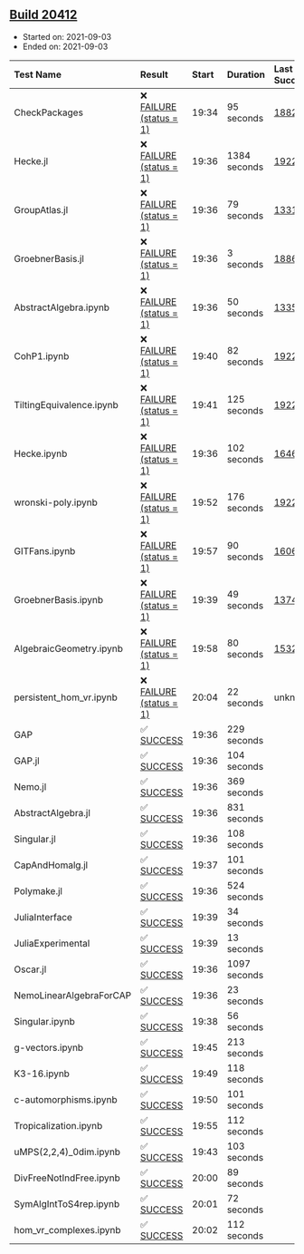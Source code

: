 ## [Build 20412](https://oscarci.mathematik.uni-kl.de/job/oscar/20412/)

* Started on: 2021-09-03
* Ended on: 2021-09-03

| Test Name    | Result | Start | Duration | Last Success | First Failure |
|:-------------|:-------|:------|:---------|:-------------|:--------------|
| CheckPackages | ❌ [FAILURE (status = 1)](https://oscarci.mathematik.uni-kl.de/job/oscar/20412/artifact/logs/build-20412/CheckPackages.log) | 19:34 | 95 seconds | [18822](https://oscarci.mathematik.uni-kl.de/job/oscar/18822/) | [18823](https://oscarci.mathematik.uni-kl.de/job/oscar/18823/) |
| Hecke.jl | ❌ [FAILURE (status = 1)](https://oscarci.mathematik.uni-kl.de/job/oscar/20412/artifact/logs/build-20412/Hecke.jl.log) | 19:36 | 1384 seconds | [19222](https://oscarci.mathematik.uni-kl.de/job/oscar/19222/) | [20152](https://oscarci.mathematik.uni-kl.de/job/oscar/20152/) |
| GroupAtlas.jl | ❌ [FAILURE (status = 1)](https://oscarci.mathematik.uni-kl.de/job/oscar/20412/artifact/logs/build-20412/GroupAtlas.jl.log) | 19:36 | 79 seconds | [13311](https://oscarci.mathematik.uni-kl.de/job/oscar/13311/) | [13312](https://oscarci.mathematik.uni-kl.de/job/oscar/13312/) |
| GroebnerBasis.jl | ❌ [FAILURE (status = 1)](https://oscarci.mathematik.uni-kl.de/job/oscar/20412/artifact/logs/build-20412/GroebnerBasis.jl.log) | 19:36 | 3 seconds | [18864](https://oscarci.mathematik.uni-kl.de/job/oscar/18864/) | [18865](https://oscarci.mathematik.uni-kl.de/job/oscar/18865/) |
| AbstractAlgebra.ipynb | ❌ [FAILURE (status = 1)](https://oscarci.mathematik.uni-kl.de/job/oscar/20412/artifact/logs/build-20412/AbstractAlgebra.ipynb.log) | 19:36 | 50 seconds | [13355](https://oscarci.mathematik.uni-kl.de/job/oscar/13355/) | [13356](https://oscarci.mathematik.uni-kl.de/job/oscar/13356/) |
| CohP1.ipynb | ❌ [FAILURE (status = 1)](https://oscarci.mathematik.uni-kl.de/job/oscar/20412/artifact/logs/build-20412/CohP1.ipynb.log) | 19:40 | 82 seconds | [19222](https://oscarci.mathematik.uni-kl.de/job/oscar/19222/) | [20152](https://oscarci.mathematik.uni-kl.de/job/oscar/20152/) |
| TiltingEquivalence.ipynb | ❌ [FAILURE (status = 1)](https://oscarci.mathematik.uni-kl.de/job/oscar/20412/artifact/logs/build-20412/TiltingEquivalence.ipynb.log) | 19:41 | 125 seconds | [19222](https://oscarci.mathematik.uni-kl.de/job/oscar/19222/) | [20152](https://oscarci.mathematik.uni-kl.de/job/oscar/20152/) |
| Hecke.ipynb | ❌ [FAILURE (status = 1)](https://oscarci.mathematik.uni-kl.de/job/oscar/20412/artifact/logs/build-20412/Hecke.ipynb.log) | 19:36 | 102 seconds | [16463](https://oscarci.mathematik.uni-kl.de/job/oscar/16463/) | [16464](https://oscarci.mathematik.uni-kl.de/job/oscar/16464/) |
| wronski-poly.ipynb | ❌ [FAILURE (status = 1)](https://oscarci.mathematik.uni-kl.de/job/oscar/20412/artifact/logs/build-20412/wronski-poly.ipynb.log) | 19:52 | 176 seconds | [19222](https://oscarci.mathematik.uni-kl.de/job/oscar/19222/) | [20152](https://oscarci.mathematik.uni-kl.de/job/oscar/20152/) |
| GITFans.ipynb | ❌ [FAILURE (status = 1)](https://oscarci.mathematik.uni-kl.de/job/oscar/20412/artifact/logs/build-20412/GITFans.ipynb.log) | 19:57 | 90 seconds | [16068](https://oscarci.mathematik.uni-kl.de/job/oscar/16068/) | [16069](https://oscarci.mathematik.uni-kl.de/job/oscar/16069/) |
| GroebnerBasis.ipynb | ❌ [FAILURE (status = 1)](https://oscarci.mathematik.uni-kl.de/job/oscar/20412/artifact/logs/build-20412/GroebnerBasis.ipynb.log) | 19:39 | 49 seconds | [13748](https://oscarci.mathematik.uni-kl.de/job/oscar/13748/) | [13749](https://oscarci.mathematik.uni-kl.de/job/oscar/13749/) |
| AlgebraicGeometry.ipynb | ❌ [FAILURE (status = 1)](https://oscarci.mathematik.uni-kl.de/job/oscar/20412/artifact/logs/build-20412/AlgebraicGeometry.ipynb.log) | 19:58 | 80 seconds | [15322](https://oscarci.mathematik.uni-kl.de/job/oscar/15322/) | [15323](https://oscarci.mathematik.uni-kl.de/job/oscar/15323/) |
| persistent_hom_vr.ipynb | ❌ [FAILURE (status = 1)](https://oscarci.mathematik.uni-kl.de/job/oscar/20412/artifact/logs/build-20412/persistent_hom_vr.ipynb.log) | 20:04 | 22 seconds | unknown | unknown |
| GAP | ✅ [SUCCESS](https://oscarci.mathematik.uni-kl.de/job/oscar/20412/artifact/logs/build-20412/GAP.log) | 19:36 | 229 seconds |  |  |
| GAP.jl | ✅ [SUCCESS](https://oscarci.mathematik.uni-kl.de/job/oscar/20412/artifact/logs/build-20412/GAP.jl.log) | 19:36 | 104 seconds |  |  |
| Nemo.jl | ✅ [SUCCESS](https://oscarci.mathematik.uni-kl.de/job/oscar/20412/artifact/logs/build-20412/Nemo.jl.log) | 19:36 | 369 seconds |  |  |
| AbstractAlgebra.jl | ✅ [SUCCESS](https://oscarci.mathematik.uni-kl.de/job/oscar/20412/artifact/logs/build-20412/AbstractAlgebra.jl.log) | 19:36 | 831 seconds |  |  |
| Singular.jl | ✅ [SUCCESS](https://oscarci.mathematik.uni-kl.de/job/oscar/20412/artifact/logs/build-20412/Singular.jl.log) | 19:36 | 108 seconds |  |  |
| CapAndHomalg.jl | ✅ [SUCCESS](https://oscarci.mathematik.uni-kl.de/job/oscar/20412/artifact/logs/build-20412/CapAndHomalg.jl.log) | 19:37 | 101 seconds |  |  |
| Polymake.jl | ✅ [SUCCESS](https://oscarci.mathematik.uni-kl.de/job/oscar/20412/artifact/logs/build-20412/Polymake.jl.log) | 19:36 | 524 seconds |  |  |
| JuliaInterface | ✅ [SUCCESS](https://oscarci.mathematik.uni-kl.de/job/oscar/20412/artifact/logs/build-20412/JuliaInterface.log) | 19:39 | 34 seconds |  |  |
| JuliaExperimental | ✅ [SUCCESS](https://oscarci.mathematik.uni-kl.de/job/oscar/20412/artifact/logs/build-20412/JuliaExperimental.log) | 19:39 | 13 seconds |  |  |
| Oscar.jl | ✅ [SUCCESS](https://oscarci.mathematik.uni-kl.de/job/oscar/20412/artifact/logs/build-20412/Oscar.jl.log) | 19:36 | 1097 seconds |  |  |
| NemoLinearAlgebraForCAP | ✅ [SUCCESS](https://oscarci.mathematik.uni-kl.de/job/oscar/20412/artifact/logs/build-20412/NemoLinearAlgebraForCAP.log) | 19:36 | 23 seconds |  |  |
| Singular.ipynb | ✅ [SUCCESS](https://oscarci.mathematik.uni-kl.de/job/oscar/20412/artifact/logs/build-20412/Singular.ipynb.log) | 19:38 | 56 seconds |  |  |
| g-vectors.ipynb | ✅ [SUCCESS](https://oscarci.mathematik.uni-kl.de/job/oscar/20412/artifact/logs/build-20412/g-vectors.ipynb.log) | 19:45 | 213 seconds |  |  |
| K3-16.ipynb | ✅ [SUCCESS](https://oscarci.mathematik.uni-kl.de/job/oscar/20412/artifact/logs/build-20412/K3-16.ipynb.log) | 19:49 | 118 seconds |  |  |
| c-automorphisms.ipynb | ✅ [SUCCESS](https://oscarci.mathematik.uni-kl.de/job/oscar/20412/artifact/logs/build-20412/c-automorphisms.ipynb.log) | 19:50 | 101 seconds |  |  |
| Tropicalization.ipynb | ✅ [SUCCESS](https://oscarci.mathematik.uni-kl.de/job/oscar/20412/artifact/logs/build-20412/Tropicalization.ipynb.log) | 19:55 | 112 seconds |  |  |
| uMPS(2,2,4)_0dim.ipynb | ✅ [SUCCESS](https://oscarci.mathematik.uni-kl.de/job/oscar/20412/artifact/logs/build-20412/uMPS-2-2-4-_0dim.ipynb.log) | 19:43 | 103 seconds |  |  |
| DivFreeNotIndFree.ipynb | ✅ [SUCCESS](https://oscarci.mathematik.uni-kl.de/job/oscar/20412/artifact/logs/build-20412/DivFreeNotIndFree.ipynb.log) | 20:00 | 89 seconds |  |  |
| SymAlgIntToS4rep.ipynb | ✅ [SUCCESS](https://oscarci.mathematik.uni-kl.de/job/oscar/20412/artifact/logs/build-20412/SymAlgIntToS4rep.ipynb.log) | 20:01 | 72 seconds |  |  |
| hom_vr_complexes.ipynb | ✅ [SUCCESS](https://oscarci.mathematik.uni-kl.de/job/oscar/20412/artifact/logs/build-20412/hom_vr_complexes.ipynb.log) | 20:02 | 112 seconds |  |  |
